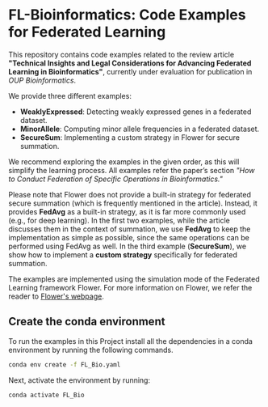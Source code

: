 # FL-Bioinformatics: Code Examples for Federated Learning  

This repository contains code examples related to the review article **"Technical Insights and Legal Considerations for Advancing Federated Learning in Bioinformatics"**, currently under evaluation for publication in *OUP Bioinformatics*.  

We provide three different examples:  
- **WeaklyExpressed**: Detecting weakly expressed genes in a federated dataset.  
- **MinorAllele**: Computing minor allele frequencies in a federated dataset.  
- **SecureSum**: Implementing a custom strategy in Flower for secure summation.  

We recommend exploring the examples in the given order, as this will simplify the learning process. All examples refer the paper’s section *"How to Conduct Federation of Specific Operations in Bioinformatics."*

Please note that Flower does not provide a built-in strategy for federated secure summation (which is frequently mentioned in the article). Instead, it provides **FedAvg** as a built-in strategy, as it is far more commonly used (e.g., for deep learning). In the first two examples, while the article discusses them in the context of summation, we use **FedAvg** to keep the implementation as simple as possible, since the same operations can be performed using FedAvg as well. In the third example (**SecureSum**), we show how to implement a **custom strategy** specifically for federated summation.  

The examples are implemented using the simulation mode of the Federated Learning framework Flower. For more information on Flower, we refer the reader to [Flower's webpage](https://flower.ai/docs/framework/tutorial-series-get-started-with-flower-pytorch.html).



## Create the conda environment

To run the examples in this Project install all the dependencies in a conda environment by running the following commands.

```bash
conda env create -f FL_Bio.yaml
```
Next, activate the environment by running:

```bash
conda activate FL_Bio

```

